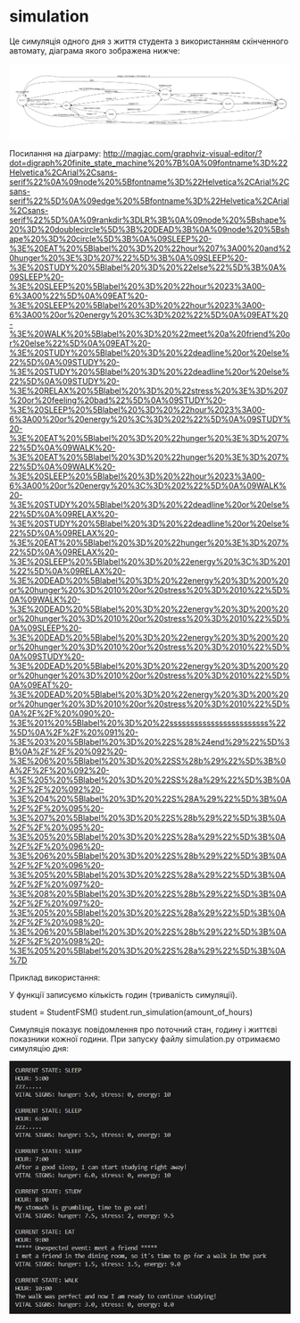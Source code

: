 # simulation

Це симуляція одного дня з життя студента з використанням скінченного автомату,
діаграма якого зображена нижче:

![Структура проекту](diagram.png)

Посилання на діаграму: http://magjac.com/graphviz-visual-editor/?dot=digraph%20finite_state_machine%20%7B%0A%09fontname%3D%22Helvetica%2CArial%2Csans-serif%22%0A%09node%20%5Bfontname%3D%22Helvetica%2CArial%2Csans-serif%22%5D%0A%09edge%20%5Bfontname%3D%22Helvetica%2CArial%2Csans-serif%22%5D%0A%09rankdir%3DLR%3B%0A%09node%20%5Bshape%20%3D%20doublecircle%5D%3B%20DEAD%3B%0A%09node%20%5Bshape%20%3D%20circle%5D%3B%0A%09SLEEP%20-%3E%20EAT%20%5Blabel%20%3D%20%22hour%207%3A00%20and%20hunger%20%3E%3D%207%22%5D%3B%0A%09SLEEP%20-%3E%20STUDY%20%5Blabel%20%3D%20%22else%22%5D%3B%0A%09SLEEP%20-%3E%20SLEEP%20%5Blabel%20%3D%20%22hour%2023%3A00-6%3A00%22%5D%0A%09EAT%20-%3E%20SLEEP%20%5Blabel%20%3D%20%22hour%2023%3A00-6%3A00%20or%20energy%20%3C%3D%202%22%5D%0A%09EAT%20-%3E%20WALK%20%5Blabel%20%3D%20%22meet%20a%20friend%20or%20else%22%5D%0A%09EAT%20-%3E%20STUDY%20%5Blabel%20%3D%20%22deadline%20or%20else%22%5D%0A%09STUDY%20-%3E%20STUDY%20%5Blabel%20%3D%20%22deadline%20or%20else%22%5D%0A%09STUDY%20-%3E%20RELAX%20%5Blabel%20%3D%20%22stress%20%3E%3D%207%20or%20feeling%20bad%22%5D%0A%09STUDY%20-%3E%20SLEEP%20%5Blabel%20%3D%20%22hour%2023%3A00-6%3A00%20or%20energy%20%3C%3D%202%22%5D%0A%09STUDY%20-%3E%20EAT%20%5Blabel%20%3D%20%22hunger%20%3E%3D%207%22%5D%0A%09WALK%20-%3E%20EAT%20%5Blabel%20%3D%20%22hunger%20%3E%3D%207%22%5D%0A%09WALK%20-%3E%20SLEEP%20%5Blabel%20%3D%20%22hour%2023%3A00-6%3A00%20or%20energy%20%3C%3D%202%22%5D%0A%09WALK%20-%3E%20STUDY%20%5Blabel%20%3D%20%22deadline%20or%20else%22%5D%0A%09RELAX%20-%3E%20STUDY%20%5Blabel%20%3D%20%22deadline%20or%20else%22%5D%0A%09RELAX%20-%3E%20EAT%20%5Blabel%20%3D%20%22hunger%20%3E%3D%207%22%5D%0A%09RELAX%20-%3E%20SLEEP%20%5Blabel%20%3D%20%22energy%20%3C%3D%201%22%5D%0A%09RELAX%20-%3E%20DEAD%20%5Blabel%20%3D%20%22energy%20%3D%200%20or%20hunger%20%3D%2010%20or%20stress%20%3D%2010%22%5D%0A%09WALK%20-%3E%20DEAD%20%5Blabel%20%3D%20%22energy%20%3D%200%20or%20hunger%20%3D%2010%20or%20stress%20%3D%2010%22%5D%0A%09SLEEP%20-%3E%20DEAD%20%5Blabel%20%3D%20%22energy%20%3D%200%20or%20hunger%20%3D%2010%20or%20stress%20%3D%2010%22%5D%0A%09STUDY%20-%3E%20DEAD%20%5Blabel%20%3D%20%22energy%20%3D%200%20or%20hunger%20%3D%2010%20or%20stress%20%3D%2010%22%5D%0A%09EAT%20-%3E%20DEAD%20%5Blabel%20%3D%20%22energy%20%3D%200%20or%20hunger%20%3D%2010%20or%20stress%20%3D%2010%22%5D%0A%2F%2F%20%090%20-%3E%201%20%5Blabel%20%3D%20%22ssssssssssssssssssssssss%22%5D%0A%2F%2F%20%091%20-%3E%203%20%5Blabel%20%3D%20%22S%28%24end%29%22%5D%3B%0A%2F%2F%20%092%20-%3E%206%20%5Blabel%20%3D%20%22SS%28b%29%22%5D%3B%0A%2F%2F%20%092%20-%3E%205%20%5Blabel%20%3D%20%22SS%28a%29%22%5D%3B%0A%2F%2F%20%092%20-%3E%204%20%5Blabel%20%3D%20%22S%28A%29%22%5D%3B%0A%2F%2F%20%095%20-%3E%207%20%5Blabel%20%3D%20%22S%28b%29%22%5D%3B%0A%2F%2F%20%095%20-%3E%205%20%5Blabel%20%3D%20%22S%28a%29%22%5D%3B%0A%2F%2F%20%096%20-%3E%206%20%5Blabel%20%3D%20%22S%28b%29%22%5D%3B%0A%2F%2F%20%096%20-%3E%205%20%5Blabel%20%3D%20%22S%28a%29%22%5D%3B%0A%2F%2F%20%097%20-%3E%208%20%5Blabel%20%3D%20%22S%28b%29%22%5D%3B%0A%2F%2F%20%097%20-%3E%205%20%5Blabel%20%3D%20%22S%28a%29%22%5D%3B%0A%2F%2F%20%098%20-%3E%206%20%5Blabel%20%3D%20%22S%28b%29%22%5D%3B%0A%2F%2F%20%098%20-%3E%205%20%5Blabel%20%3D%20%22S%28a%29%22%5D%3B%0A%7D

Приклад використання:

У функції записуємо кількість годин (тривалість симуляції).

student = StudentFSM()
student.run_simulation(amount_of_hours)

Симуляція показує повідомлення про поточний стан, годину і життєві показники кожної години. При запуску файлу simulation.py отримаємо симуляцію дня:

![example of usage](image.png)
